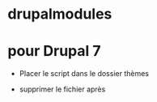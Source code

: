 # drupalmodules



# pour Drupal 7


- Placer le script dans le dossier thèmes

- supprimer le fichier après



